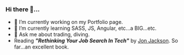 ### Hi there 👋...


- 🔭 I’m currently working on my Portfolio page.
- 🌱 I’m currently learning SASS, JS, Angular, etc...a BIG...etc.
- 💬 Ask me about trading, diving.
- Reading ***"Rethinking Your Job Search In Tech"*** by [Jon Jackson](https://iamjonjackson.gumroad.com/). So far...an excellent book.

<!--
**AlejandroRodriguezA/AlejandroRodriguezA** is a ✨ _special_ ✨ repository because its `README.md` (this file) appears on your GitHub profile.

Here are some ideas to get you started:

- 🔭 I’m currently working on my Portfolio page
- 🌱 I’m currently learning SASS, JS, Angular, etc...
- 👯 I’m looking to collaborate on ...
- 🤔 I’m looking for help with ...
- 💬 Ask me about trading, diving
- 📫 How to reach me: ...
- 😄 Pronouns: ...
- ⚡ Fun fact: ...
-->
